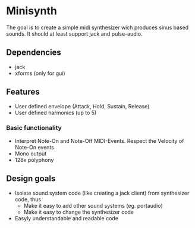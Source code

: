 # Minisynth

The goal is to create a simple midi synthesizer wich produces sinus
based sounds. It should at least support jack and pulse-audio.

## Dependencies

* jack
* xforms (only for gui)

## Features

* User defined envelope (Attack, Hold, Sustain, Release)
* User defined harmonics (up to 5)

### Basic functionality

* Interpret Note-On and Note-Off MIDI-Events. Respect the Velocity of
  Note-On events
* Mono output
* 128x polyphony

## Design goals

* Isolate sound system code (like creating a jack client) from
  synthesizer code, thus
  - Make it easy to add other sound systems (eg. portaudio)
  - Make it easy to change the synthesizer code
* Easyly understandable and readable code
